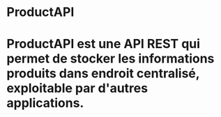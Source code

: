 # ProductAPI
# ProductAPI est une API REST qui permet de stocker les informations produits dans endroit centralisé, exploitable par d'autres applications.
